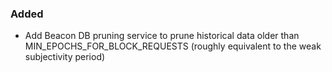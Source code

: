 ### Added

- Add Beacon DB pruning service to prune historical data older than MIN_EPOCHS_FOR_BLOCK_REQUESTS (roughly equivalent to the weak subjectivity period)